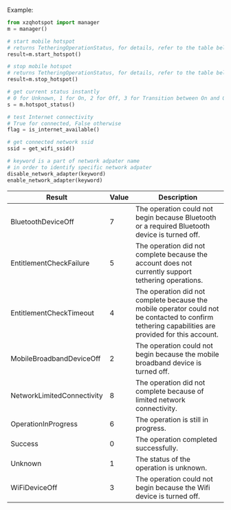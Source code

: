Example:

```python
from xzqhotspot import manager
m = manager()

# start mobile hotspot
# returns TetheringOperationStatus, for details, refer to the table below
result=m.start_hotspot()

# stop mobile hotspot
# returns TetheringOperationStatus, for details, refer to the table below
result=m.stop_hotspot()

# get current status instantly
# 0 for Unknown, 1 for On, 2 for Off, 3 for Transition between On and Off
s = m.hotspot_status()

# test Internet connectivity
# True for connected, False otherwise
flag = is_internet_available()

# get connected network ssid
ssid = get_wifi_ssid()

# keyword is a part of network adpater name
# in order to identify specific network adpater
disable_network_adapter(keyword)
enable_network_adapter(keyword)
```

| Result                     | Value | Description                                                  |
| -------------------------- | ----- | ------------------------------------------------------------ |
| BluetoothDeviceOff         | 7     | The operation could not begin because Bluetooth or a required Bluetooth device is turned off. |
| EntitlementCheckFailure    | 5     | The operation did not complete because the account does not currently support tethering operations. |
| EntitlementCheckTimeout    | 4     | The operation did not complete because the mobile operator could not be contacted to confirm tethering capabilities are provided for this account. |
| MobileBroadbandDeviceOff   | 2     | The operation could not begin because the mobile broadband device is turned off. |
| NetworkLimitedConnectivity | 8     | The operation did not complete because of limited network connectivity. |
| OperationInProgress        | 6     | The operation is still in progress.                          |
| Success                    | 0     | The operation completed successfully.                        |
| Unknown                    | 1     | The status of the operation is unknown.                      |
| WiFiDeviceOff              | 3     | The operation could not begin because the Wifi device is turned off. |